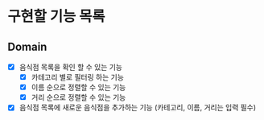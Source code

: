 # 구현할 기능 목록

## Domain

- [x] 음식점 목록을 확인 할 수 있는 기능
  - [x] 카테고리 별로 필터링 하는 기능
  - [x] 이름 순으로 정렬할 수 있는 기능
  - [x] 거리 순으로 정렬할 수 있는 기능
- [x] 음식점 목록에 새로운 음식점을 추가하는 기능 (카테고리, 이름, 거리는 입력 필수)
